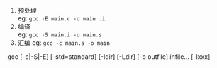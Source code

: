 1. 预处理  
		eg: `gcc -E main.c -o main .i`
1. 编译  
		eg: `gcc -S main.i -o main.s`
1. 汇编
		eg: `gcc -c main.s -o main`

gcc [-c|-S|-E] [-std=standard] [-Idir] [-Ldir] [-o outfile] infile... [-lxxx]

    